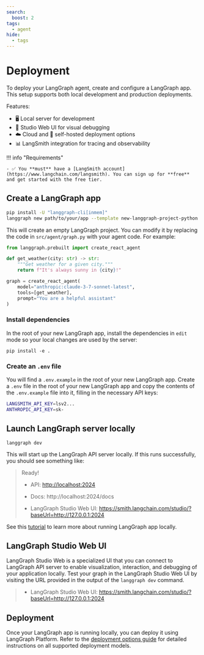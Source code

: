 ```yaml
---
search:
  boost: 2
tags:
  - agent
hide:
  - tags
---
```


# Deployment

To deploy your LangGraph agent, create and configure a LangGraph app. This setup supports both local development and production deployments.

Features: 

* 🖥️ Local server for development
* 🧩 Studio Web UI for visual debugging
* ☁️ Cloud and 🔧 self-hosted deployment options
* 📊 LangSmith integration for tracing and observability

!!! info "Requirements" 

    - ✅ You **must** have a [LangSmith account](https://www.langchain.com/langsmith). You can sign up for **free** and get started with the free tier.

## Create a LangGraph app

```bash
pip install -U "langgraph-cli[inmem]"
langgraph new path/to/your/app --template new-langgraph-project-python
```

This will create an empty LangGraph project. You can modify it by replacing the code in `src/agent/graph.py` with your agent code. For example:

```python
from langgraph.prebuilt import create_react_agent

def get_weather(city: str) -> str:
    """Get weather for a given city."""
    return f"It's always sunny in {city}!"

graph = create_react_agent(
    model="anthropic:claude-3-7-sonnet-latest",
    tools=[get_weather],
    prompt="You are a helpful assistant"
)
```

### Install dependencies

In the root of your new LangGraph app, install the dependencies in `edit` mode so your local changes are used by the server:

```shell
pip install -e .
```

### Create an `.env` file

You will find a `.env.example` in the root of your new LangGraph app. Create
a `.env` file in the root of your new LangGraph app and copy the contents of the `.env.example` file into it, filling in the necessary API keys:

```bash
LANGSMITH_API_KEY=lsv2...
ANTHROPIC_API_KEY=sk-
```

## Launch LangGraph server locally

```shell
langgraph dev
```

This will start up the LangGraph API server locally. If this runs successfully, you should see something like:

>    Ready!
> 
>    - API: [http://localhost:2024](http://localhost:2024/)
>     
>    - Docs: http://localhost:2024/docs
>     
>    - LangGraph Studio Web UI: https://smith.langchain.com/studio/?baseUrl=http://127.0.0.1:2024

See this [tutorial](https://langchain-ai.github.io/langgraph/tutorials/langgraph-platform/local-server/) to learn more about running LangGraph app locally.

## LangGraph Studio Web UI

LangGraph Studio Web is a specialized UI that you can connect to LangGraph API server to enable visualization, interaction, and debugging of your application locally. Test your graph in the LangGraph Studio Web UI by visiting the URL provided in the output of the `langgraph dev` command.

>    - LangGraph Studio Web UI: https://smith.langchain.com/studio/?baseUrl=http://127.0.0.1:2024

## Deployment

Once your LangGraph app is running locally, you can deploy it using LangGraph Platform. Refer to the [deployment options guide](../tutorials/deployment.md) for detailed instructions on all supported deployment models.
